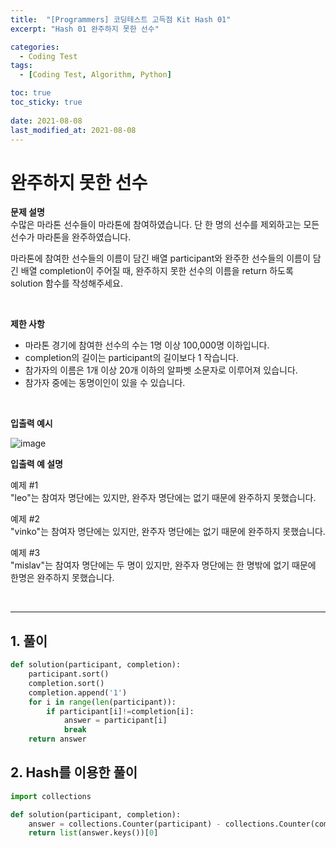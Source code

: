 ```yaml
---
title:  "[Programmers] 코딩테스트 고득점 Kit Hash 01"
excerpt: "Hash 01 완주하지 못한 선수"

categories:
  - Coding Test
tags:
  - [Coding Test, Algorithm, Python]

toc: true
toc_sticky: true
 
date: 2021-08-08
last_modified_at: 2021-08-08
---
```



# 완주하지 못한 선수
**문제 설명** <br>
수많은 마라톤 선수들이 마라톤에 참여하였습니다. 단 한 명의 선수를 제외하고는 모든 선수가 마라톤을 완주하였습니다.

마라톤에 참여한 선수들의 이름이 담긴 배열 participant와 완주한 선수들의 이름이 담긴 배열 completion이 주어질 때, 완주하지 못한 선수의 이름을 return 하도록 solution 함수를 작성해주세요.

<br>

**제한 사항**

- 마라톤 경기에 참여한 선수의 수는 1명 이상 100,000명 이하입니다.
- completion의 길이는 participant의 길이보다 1 작습니다.
- 참가자의 이름은 1개 이상 20개 이하의 알파벳 소문자로 이루어져 있습니다.
- 참가자 중에는 동명이인이 있을 수 있습니다.

<br>

**입출력 예시**

![image](https://user-images.githubusercontent.com/70592135/128622737-37683c81-4683-4c18-9dfe-c52da0a8b8cf.png)


**입출력 예 설명**

예제 #1 <br>
"leo"는 참여자 명단에는 있지만, 완주자 명단에는 없기 때문에 완주하지 못했습니다.

예제 #2 <br>
"vinko"는 참여자 명단에는 있지만, 완주자 명단에는 없기 때문에 완주하지 못했습니다.

예제 #3 <br>
"mislav"는 참여자 명단에는 두 명이 있지만, 완주자 명단에는 한 명밖에 없기 때문에 한명은 완주하지 못했습니다.

<br>

---


## 1. 풀이

```python
def solution(participant, completion):
    participant.sort()
    completion.sort()
    completion.append('1')
    for i in range(len(participant)):
        if participant[i]!=completion[i]:
            answer = participant[i]
            break
    return answer
```


## 2. Hash를 이용한 풀이

```python
import collections

def solution(participant, completion):
    answer = collections.Counter(participant) - collections.Counter(completion)
    return list(answer.keys())[0]
```